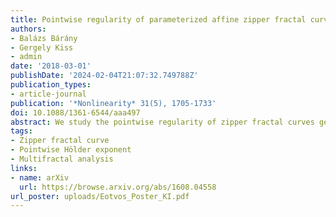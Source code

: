 ```yaml
---
title: Pointwise regularity of parameterized affine zipper fractal curves
authors:
- Balázs Bárány
- Gergely Kiss
- admin
date: '2018-03-01'
publishDate: '2024-02-04T21:07:32.749788Z'
publication_types:
- article-journal
publication: '*Nonlinearity* 31(5), 1705-1733'
doi: 10.1088/1361-6544/aaa497
abstract: We study the pointwise regularity of zipper fractal curves generated by affine mappings. Under the assumption of dominated splitting of index-1, we calculate the Hausdorff dimension of the level sets of the pointwise Hölder exponent for a subinterval of the spectrum. We give an equivalent characterization for the existence of regular pointwise Hölder exponent for Lebesgue almost every point. In this case, we extend the multifractal analysis to the full spectrum. In particular, we apply our results for de Rham's curve.
tags:
- Zipper fractal curve
- Pointwise Hölder exponent
- Multifractal analysis
links:
- name: arXiv
  url: https://browse.arxiv.org/abs/1608.04558
url_poster: uploads/Eotvos_Poster_KI.pdf
---
```

